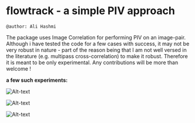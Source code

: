 # flowtrack - a simple PIV approach

`@author: Ali Hashmi`

The package uses Image Correlation for performing PIV on an image-pair. Although i have tested the code for a few cases with success, it may not be very robust in nature - part of the reason being that I am not well versed in the literature (e.g. multipass cross-correlation) to make it robust. Therefore it is meant to be only experimental. Any contributions will be more than welcome !


**a few such experiments:**

![Alt-text](https://user-images.githubusercontent.com/10793580/34186350-51a12d0e-e52b-11e7-8a1f-8c2b4b96b4b5.png)

![Alt-text](https://user-images.githubusercontent.com/10793580/34186356-58bd810a-e52b-11e7-84e2-a8a15c3e652f.png)

![Alt-text](https://user-images.githubusercontent.com/10793580/34186364-5f276a06-e52b-11e7-9667-e40a8cf176d8.png)
